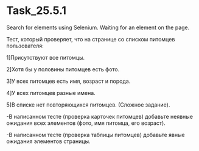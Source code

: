 # Task_25.5.1
Search for elements using Selenium. Waiting for an element on the page.

Тест, который проверяет, что на странице со списком питомцев пользователя:

1]Присутствуют все питомцы.

2]Хотя бы у половины питомцев есть фото.

3]У всех питомцев есть имя, возраст и порода.

4]У всех питомцев разные имена.

5]В списке нет повторяющихся питомцев. (Сложное задание).

-В написанном тесте (проверка карточек питомцев) добавьте неявные ожидания всех элементов (фото, имя питомца, его возраст).

-В написанном тесте (проверка таблицы питомцев) добавьте явные ожидания элементов страницы.

